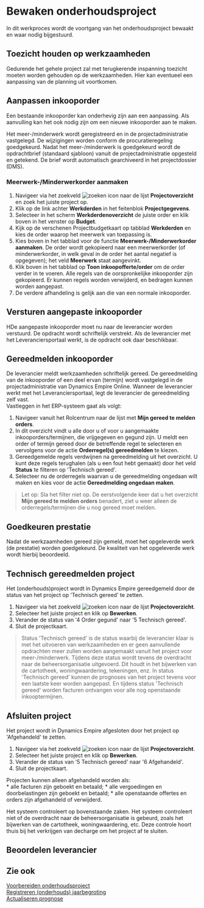 # Bewaken onderhoudsproject

In dit werkproces wordt de voortgang van het onderhoudsproject bewaakt en waar nodig bijgestuurd.

## Toezicht houden op werkzaamheden

Gedurende het gehele project zal met terugkerende inspanning toezicht moeten worden gehouden op de werkzaamheden. Hier kan eventueel een aanpassing van de planning uit voortkomen.

## Aanpassen inkooporder

Een bestaande inkooporder kan onderhevig zijn aan een aanpassing. Als aanvulling kan het ook nodig zijn om een nieuwe inkooporder aan te maken.
 
Het meer-/minderwerk wordt geregistreerd en in de projectadministratie vastgelegd. De wijzigingen worden conform de procuratieregeling goedgekeurd. Nadat het meer-/minderwerk is goedgekeurd wordt de opdrachtbrief (standaard sjabloon) vanuit de projectadministratie opgesteld en getekend. De brief wordt automatisch gearchiveerd in het projectdossier (DMS).

### Meerwerk-/Minderwerkorder aanmaken

1. Navigeer via het zoekveld ![zoeken icon](/assets/images/zoeken.png "zoeken icon") naar de lijst **Projectoverzicht** en zoek het juiste project op. 
2. Klik op de link achter **Werkderden** in het feitenblok **Projectgegevens**.
3. Selecteer in het scherm **Werkderdenoverzicht** de juiste order en klik boven in het venster op **Budget**.
3. Kijk op de verschenen Projectbudgetkaart op tabblad **Werkderden** en kies de order waarop het meerwerk van toepassing is. 
4. Kies boven in het tabblad voor de functie **Meerwerk-/Minderwerkorder aanmaken**. De order wordt gekopieerd naar een meerwerkorder (of minderwerkorder, in welk geval in de order het aantal negatief is opgegeven); het veld **Meerwerk** staat aangevinkt. 
5. Klik boven in het tabblad op **Toon inkoopofferte/order** om de order verder in te voeren. Alle regels van de oorspronkelijke inkooporder zijn gekopieerd. Er kunnen regels worden verwijderd, en bedragen kunnen worden aangepast. 
6. De verdere afhandeling is gelijk aan die van een normale inkooporder.

## Versturen aangepaste inkooporder

HDe aangepaste inkooporder moet nu naar de leverancier worden verstuurd. De opdracht wordt schriftelijk verstrekt. Als de leverancier met het Leveranciersportaal werkt, is de opdracht ook daar beschikbaar.

## Gereedmelden inkooporder

De leverancier meldt werkzaamheden schriftelijk gereed. De gereedmelding van de inkooporder of een deel ervan (termijn) wordt vastgelegd in de projectadministratie van Dynamics Empire Online. Wanneer de leverancier werkt met het Leveranciersportaal, legt de leverancier de gereedmelding zelf vast.  
Vastleggen in het ERP-systeem gaat als volgt:

1. Navigeer vanuit het Rolcentrum naar de lijst met **Mijn gereed te melden orders**.
2. In dit overzicht vindt u alle door u of voor u aangemaakte inkooporders/termijnen, die vrijgegeven en gegund zijn. U meldt een order of termijn gereed door de betreffende regel te selecteren en vervolgens voor de actie **Orderregel(s) gereedmelden** te kiezen.
3. Gereedgemelde regels verdwijnen na gereedmelding uit het overzicht. U kunt deze regels terughalen (als u een fout hebt gemaakt) door het veld **Status** te filteren op 'Technisch gereed'.
4. Selecteer nu de orderregels waarvan u de gereedmelding ongedaan wilt maken en kies voor de actie **Gereedmelding ongedaan maken**.
>Let op: Sla het filter niet op. De eerstvolgende keer dat u het overzicht **Mijn gereed te melden orders** benadert, ziet u weer alleen de orderregels/termijnen die u nog gereed moet melden.

## Goedkeuren prestatie

Nadat de werkzaamheden gereed zijn gemeld, moet het opgeleverde werk (de prestatie) worden goedgekeurd. De kwaliteit van het opgeleverde werk wordt hierbij beoordeeld.

## Technisch gereedmelden project

Het (onderhouds)project wordt in Dynamics Empire gereedgemeld door de status van het project op 'Technisch gereed' te zetten.

1. Navigeer via het zoekveld ![zoeken icon](/assets/images/zoeken.png "zoeken icon") naar de lijst **Projectoverzicht**.
2. Selecteer het juiste project en klik op **Bewerken**.
3. Verander de status van '4 Order gegund' naar '5 Technisch gereed'.
4. Sluit de projectkaart.

>Status 'Technisch gereed' is de status waarbij de leverancier klaar is met het uitvoeren van werkzaamheden en er geen aanvullende opdrachten meer zullen worden aangemaakt vanuit het project voor meer-/minderwerk. Tijdens deze status wordt tevens de overdracht naar de beheersorganisatie uitgevoerd. Dit houdt in het bijwerken van de cartotheek, woningwaardering, tekeningen, enz. In status 'Technisch gereed' kunnen de prognoses van het project tevens voor een laatste keer worden aangepast. En tijdens status 'Technisch gereed' worden facturen ontvangen voor alle nog openstaande inkooptermijnen.

## Afsluiten project

Het project wordt in Dynamics Empire afgesloten door het project op 'Afgehandeld' te zetten.

1. Navigeer via het zoekveld ![zoeken icon](/assets/images/zoeken.png "zoeken icon") naar de lijst **Projectoverzicht**.
2. Selecteer het juiste project en klik op **Bewerken**.
3. Verander de status van '5 Technisch gereed' naar '6 Afgehandeld'.
4. Sluit de projectkaart.

Projecten kunnen alleen afgehandeld worden als:  
    * alle facturen zijn geboekt en betaald;
    * alle vergoedingen en doorbelastingen zijn geboekt en betaald;
    * alle openstaande offertes en orders zijn afgehandeld of verwijderd.

Het systeem controleert op bovenstaande zaken. Het systeem controleert niet of de overdracht naar de beheersorganisatie is gebeurd, zoals het bijwerken van de cartotheek, woningwaardering, etc. Deze controle hoort thuis bij het verkrijgen van decharge om het project af te sluiten.

## Beoordelen leverancier



## Zie ook

[Voorbereiden onderhoudsproject](../voorbereiden-onderhoudsproject/)  
[Registreren (onderhouds) jaarbegroting](../registreren-(onderhouds)-jaarbegroting/)  
[Actualiseren prognose](../actualiseren-prognose/)
